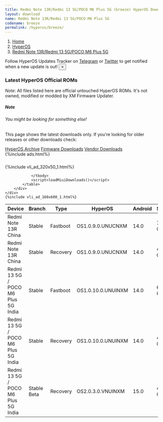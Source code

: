 ```yaml
---
title: Redmi Note 13R/Redmi 13 5G/POCO M6 Plus 5G (breeze) HyperOS Downloads
layout: download
name: Redmi Note 13R/Redmi 13 5G/POCO M6 Plus 5G
codename: breeze
permalink: /hyperos/breeze/
---
```

<nav aria-label="breadcrumb">
    <ol class="breadcrumb">
        <li class="breadcrumb-item"><a href="/">Home</a></li>
        <li class="breadcrumb-item"><a href="/hyperos/">HyperOS</a></li>
        <li class="breadcrumb-item active" aria-current="page"><a href="/hyperos/breeze/">Redmi Note 13R/Redmi 13 5G/POCO M6 Plus 5G</a></li>
    </ol>
</nav>
<div class="alert alert-primary alert-dismissible fade show" role="alert">
    Follow HyperOS Updates Tracker on <a href="https://t.me/MIUIUpdatesTracker" class="alert-link">Telegram</a>
     or <a href="https://twitter.com/MiFwUpdater" class="alert-link">Twitter</a> to get notified when a new update is out!
    <button type="button" class="close" data-dismiss="alert" aria-label="Close">
        <span aria-hidden="true">&times;</span>
    </button>
</div>

### Latest HyperOS Official ROMs
*Note*: All files listed here are official untouched HyperOS ROMs. It's not owned, modified or modded by XM Firmware Updater.
<div class="card">
  <div class="card-body">
    <h5 class="card-title">Note</h5>
    <h6 class="card-subtitle mb-2 text-muted">You might be looking for something else!</h6>
    <p class="card-text">This page shows the latest downloads only.
     If you're looking for older releases or other downloads check:</p>
    <a href="/archive/hyperos/breeze/" class="card-link">HyperOS Archive</a>
    <a href="/firmware/breeze/" class="card-link">Firmware Downloads</a>
    <a href="/vendor/breeze/" class="card-link">Vendor Downloads</a>
  </div>
</div>
{%include ads.html%}
<div class="row justify-content-center">
    <div class="col-10">
        <div class="table-responsive-md" style="margin-top: 25px;">
            {%include vli_ad_320x50_1.html%}
            <table id="miui" class="display dt-responsive nowrap compact table table-striped table-hover table-sm">
                <thead class="thead-dark">
                    <tr>
                        <th data-ref="device">Device</th>
                        <th data-ref="branch">Branch</th>
                        <th data-ref="type">Type</th>
                        <th data-ref="miui">HyperOS</th>
                        <th data-ref="android">Android</th>
                        <th data-ref="size">Size</th>
                        <th data-ref="size">Date</th>
                        <th data-ref="link">Link</th>
                    </tr>
                </thead>
                <tbody>
                <tr><td>Redmi Note 13R China</td><td>Stable</td><td>Fastboot</td><td>OS1.0.9.0.UNUCNXM</td><td>14.0</td><td>7.0 GB</td><td>2024-11-15</td><td><a href="/hyperos/breeze/stable/OS1.0.9.0.UNUCNXM/">Download</a></td></tr>
<tr><td>Redmi Note 13R China</td><td>Stable</td><td>Recovery</td><td>OS1.0.9.0.UNUCNXM</td><td>14.0</td><td>4.7 GB</td><td>2024-11-22</td><td><a href="/hyperos/breeze/stable/OS1.0.9.0.UNUCNXM/">Download</a></td></tr>
<tr><td>Redmi 13 5G / POCO M6 Plus 5G India</td><td>Stable</td><td>Fastboot</td><td>OS1.0.10.0.UNUINXM</td><td>14.0</td><td>6.8 GB</td><td>2024-10-22</td><td><a href="/hyperos/breeze/stable/OS1.0.10.0.UNUINXM/">Download</a></td></tr>
<tr><td>Redmi 13 5G / POCO M6 Plus 5G India</td><td>Stable</td><td>Recovery</td><td>OS1.0.10.0.UNUINXM</td><td>14.0</td><td>4.2 GB</td><td>2024-10-29</td><td><a href="/hyperos/breeze/stable/OS1.0.10.0.UNUINXM/">Download</a></td></tr>
<tr><td>Redmi 13 5G / POCO M6 Plus 5G India</td><td>Stable Beta</td><td>Recovery</td><td>OS2.0.3.0.VNUINXM</td><td>15.0</td><td>4.4 GB</td><td>2024-12-06</td><td><a href="/hyperos/breeze/stable beta/OS2.0.3.0.VNUINXM/">Download</a></td></tr>

                </tbody>
                <script>loadMiuiDownloads()</script>
            </table>
        </div>
    </div>
    {%include vli_ad_160x600_1.html%}
</div>
